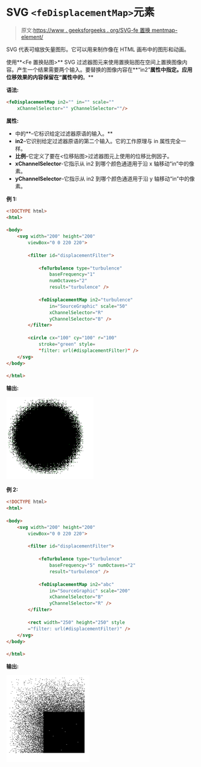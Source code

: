 # SVG `<feDisplacementMap>`元素

> 原文:[https://www . geeksforgeeks . org/SVG-fe 置换 mentmap-element/](https://www.geeksforgeeks.org/svg-fedisplacementmap-element/)

SVG 代表可缩放矢量图形。它可以用来制作像在 HTML 画布中的图形和动画。

使用**<Fe 置换贴图>** SVG 过滤器图元来使用置换贴图在空间上置换图像内容。产生一个结果需要两个输入。要替换的图像内容在**“in2”**属性中指定。应用位移效果的内容保留在“属性中的**。**

**语法:**

```html
<feDisplacementMap in2="" in="" scale="" 
    xChannelSelector="" yChannelSelector=""/>

```

**属性:**

*   中的**–它标识给定过滤器原语的输入。**
*   **in2**–它识别给定过滤器原语的第二个输入。它的工作原理与 in 属性完全一样。
*   **比例**–它定义了要在<位移贴图>过滤器图元上使用的位移比例因子。
*   **xChannelSelector**-它指示从 in2 到哪个颜色通道用于沿 x 轴移动“in”中的像素。
*   **yChannelSelector**–它指示从 in2 到哪个颜色通道用于沿 y 轴移动“in”中的像素。

**例 1:**

```html
<!DOCTYPE html>
<html>

<body>
    <svg width="200" height="200" 
        viewBox="0 0 220 220">

        <filter id="displacementFilter">

            <feTurbulence type="turbulence" 
                baseFrequency="1" 
                numOctaves="2" 
                result="turbulence" />

            <feDisplacementMap in2="turbulence" 
                in="SourceGraphic" scale="50" 
                xChannelSelector="R"
                yChannelSelector="B" />
        </filter>

        <circle cx="100" cy="100" r="100" 
            stroke="green" style=
            "filter: url(#displacementFilter)" />
    </svg>
</body>

</html>
```

**输出:**

![](img/e100186e38861d3b99ea4460eb877616.png)

**例 2:**

```html
<!DOCTYPE html>
<html>

<body>
    <svg width="200" height="200" 
        viewBox="0 0 220 220">

        <filter id="displacementFilter">

            <feTurbulence type="turbulence" 
                baseFrequency="5" numOctaves="2" 
                result="turbulence" />

            <feDisplacementMap in2="abc" 
                in="SourceGraphic" scale="200" 
                xChannelSelector="B" 
                yChannelSelector="R" />
        </filter>

        <rect width="250" height="250" style
        ="filter: url(#displacementFilter)" />
    </svg>
</body>

</html>
```

**输出:**

![](img/2a4fdb0feb426bc341e3264332b0d7f3.png)